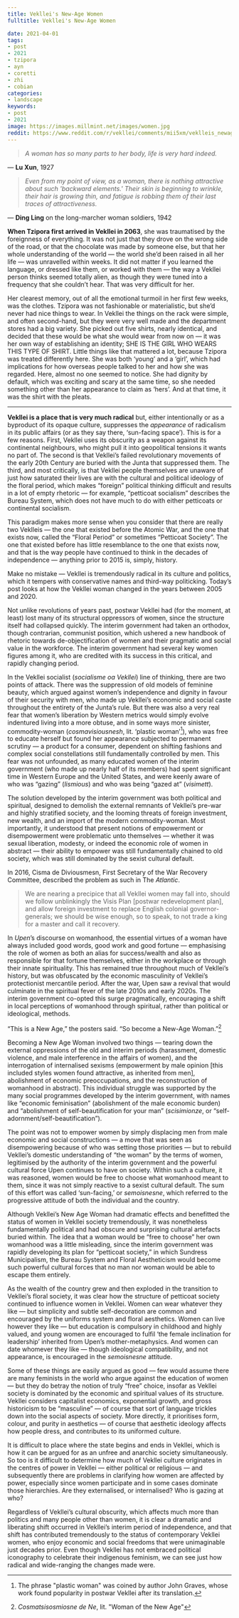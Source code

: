 ```yaml
---
title: Vekllei's New-Age Women
fulltitle: Vekllei's New-Age Women

date: 2021-04-01
tags:
- post
- 2021
- tzipora
- ayn
- coretti
- zhi
- cobian
categories:
- landscape
keywords:
- post
- 2021
image: https://images.millmint.net/images/women.jpg
reddit: https://www.reddit.com/r/vekllei/comments/mii5xm/veklleis_newage_women/
---
```


>*A woman has so many parts to her body, life is very hard indeed.*

— **Lu Xun**, 1927

>*Even from my point of view, as a woman, there is nothing attractive about such 'backward elements.' Their skin is beginning to wrinkle, their hair is growing thin, and fatigue is robbing them of their last traces of attractiveness.*

 — **Ding Ling** on the long-marcher woman soldiers, 1942

**When Tzipora first arrived in Vekllei in 2063**, she was traumatised by the foreignness of everything. It was not just that they drove on the wrong side of the road, or that the chocolate was made by someone else, but that her whole understanding of the world — the world she’d been raised in all her life — was unravelled within weeks. It did not matter if you learned the language, or dressed like them, or worked with them — the way a Vekllei person thinks seemed totally alien, as though they were tuned into a frequency that she couldn’t hear. That was very difficult for her.

Her clearest memory, out of all the emotional turmoil in her first few weeks, was the clothes. Tzipora was not fashionable or materialistic, but she’d never had nice things to wear. In Vekllei the things on the rack were simple, and often second-hand, but they were very well made and the department stores had a big variety. She picked out five shirts, nearly identical, and decided that these would be what she would wear from now on — it was her own way of establishing an identity; SHE IS THE GIRL WHO WEARS THIS TYPE OF SHIRT. Little things like that mattered a lot, because Tzipora was treated differently here. She was both ‘young’ and a ‘girl’, which had implications for how overseas people talked to her and how she was regarded. Here, almost no one seemed to notice. She had dignity by default, which was exciting and scary at the same time, so she needed something other than her appearance to claim as ‘hers’. And at that time, it was the shirt with the pleats.

---

**Vekllei is a place that is very much radical** but, either intentionally or as a byproduct of its opaque culture, suppresses the *appearance* of radicalism in its public affairs (or as they say there, ‘sun-facing space’). This is for a few reasons. First, Vekllei uses its obscurity as a weapon against its continental neighbours, who might pull it into geopolitical tensions it wants no part of. The second is that Vekllei’s failed revolutionary movements of the early 20th Century are buried with the Junta that suppressed them. The third, and most critically, is that Vekllei people themselves are unaware of just how saturated their lives are with the cultural and political ideology of the floral period, which makes “foreign” political thinking difficult and results in a lot of empty rhetoric — for example, “petticoat socialism” describes the Bureau System, which does not have much to do with either petticoats or continental socialism.

This paradigm makes more sense when you consider that there are really two Veklleis — the one that existed before the Atomic War, and the one that exists now, called the “Floral Period” or sometimes “Petticoat Society”. The one that existed before has little resemblance to the one that exists now, and that is the way people have continued to think in the decades of independence — anything prior to 2015 is, simply, history.

Make no mistake — Vekllei is tremendously radical in its culture and politics, which it tempers with conservative names and third-way politicking. Today’s post looks at how the Vekllei woman changed in the years between 2005 and 2020.

Not unlike revolutions of years past, postwar Vekllei had (for the moment, at least) lost many of its structural oppressors of women, since the structure itself had collapsed quickly. The interim government had taken an orthodox, though contrarian, communist position, which ushered a new handbook of rhetoric towards de-objectification of women and their pragmatic and social value in the workforce. The interim government had several key women figures among it, who are credited with its success in this critical, and rapidly changing period.

In the Vekllei socialist (*socialisme oa Vekllei*) line of thinking, there are two points of attack. There was the suppression of old models of feminine beauty, which argued against women’s independence and dignity in favour of their security with men, who made up Vekllei’s economic and social caste throughout the entirety of the Junta’s rule. But there was also a very real fear that women’s liberation by Western metrics would simply evolve indentured living into a more obtuse, and in some ways more sinister, commodity-woman (*cosmavisiousnesh*, lit. ‘plastic woman’[^1]), who was free to educate herself but found her appearance subjected to permanent scrutiny — a product for a consumer, dependent on shifting fashions and complex social constellations still fundamentally controlled by men. This fear was not unfounded, as many educated women of the interim government (who made up nearly half of its members) had spent significant time in Western Europe and the United States, and were keenly aware of who was “gazing” (*lismious*) and who was being “gazed at” (*visimett*).

The solution developed by the interim government was both political and spiritual, designed to demolish the external remnants of Vekllei’s pre-war and highly stratified society, and the looming threats of foreign investment, new wealth, and an import of the modern commodity-woman. Most importantly, it understood that present notions of empowerment or disempowerment were problematic unto themselves — whether it was sexual liberation, modesty, or indeed the economic role of women in abstract — their ability to empower was still fundamentally chained to old society, which was still dominated by the sexist cultural default.

In 2016, Cisma de Diviousmesn, First Secretary of the War Recovery Committee, described the problem as such in The *Atlantic*.

>We are nearing a precipice that all Vekllei women may fall into, should we follow unblinkingly the Visis Plan [postwar redevelopment plan], and allow foreign investment to replace English colonial governor-generals; we should be wise enough, so to speak, to not trade a king for a master and call it recovery.

In *Upen*’s discourse on womanhood, the essential virtues of a woman have always included good words, good work and good fortune — emphasising the role of women as both an alias for success/wealth and also as responsible for that fortune themselves, either in the workplace or through their innate spirituality. This has remained true throughout much of Vekllei’s history, but was obfuscated by the economic masculinity of Vekllei’s protectionist mercantile period. After the war, Upen saw a revival that would culminate in the spiritual fever of the late 2010s and early 2020s. The interim government co-opted this surge pragmatically, encouraging a shift in local perceptions of womanhood through spiritual, rather than political or ideological, methods.

“This is a New Age,” the posters said. “So become a New-Age Woman.”[^2]

Becoming a New Age Woman involved two things — tearing down the external oppressions of the old and interim periods (harassment, domestic violence, and male interference in the affairs of women), and the interrogation of internalised sexisms (empowerment by male opinion [this included styles women found attractive, as inherited from men], abolishment of economic preoccupations, and the reconstruction of womanhood in abstract). This individual struggle was supported by the many social programmes developed by the interim government, with names like “economic feminisation” (abolishment of the male economic burden) and “abolishment of self-beautification for your man” (*scisimionze*, or “self-adornment/self-beautification”).

The point was not to empower women by simply displacing men from male economic and social constructions — a move that was seen as disempowering because of who was setting those priorities —  but to rebuild Vekllei’s domestic understanding of “the woman” by the terms of women, legitimised by the authority of the interim government and the powerful cultural force Upen continues to have on society. Within such a culture, it was reasoned, women would be free to choose what womanhood meant to them, since it was not simply reactive to a sexist cultural default. The sum of this effort was called ‘sun-facing,’ or *semoisnesne*, which referred to the progressive attitude of both the individual and the country.

Although Vekllei’s New Age Woman had dramatic effects and benefitted the status of women in Vekllei society tremendously, it was nonetheless fundamentally political and had obscure and surprising cultural artefacts buried within. The idea that a woman would be “free to choose” her own womanhood was a little misleading, since the interim government was rapidly developing its plan for “petticoat society,” in which Sundress Municipalism, the Bureau System and Floral Aestheticism would become such powerful cultural forces that no man nor woman would be able to escape them entirely.

As the wealth of the country grew and then exploded in the transition to Vekllei’s floral society, it was clear how the structure of petticoat society continued to influence women in Vekllei. Women can wear whatever they like — but simplicity and subtle self-decoration are common and encouraged by the uniforms system and floral aesthetics. Women can live however they like — but education is compulsory in childhood and highly valued, and young women are encouraged to fulfil ‘the female inclination for leadership’ inherited from Upen’s mother-metaphysics. And women can date whomever they like — though ideological compatibility, and not appearance, is encouraged in the *semoisnesne* attitude.

Some of these things are easily argued as good — few would assume there are many feminists in the world who argue against the education of women — but they do betray the notion of truly “free” choice, insofar as Vekllei society is dominated by the economic and spiritual values of its structure. Vekllei considers capitalist economics, exponential growth, and gross historicism to be “masculine” — of course that sort of language trickles down into the social aspects of society. More directly, it prioritises form, colour, and purity in aesthetics — of course that aesthetic ideology affects how people dress, and contributes to its uniformed culture.

It is difficult to place where the state begins and ends in Vekllei, which is how it can be argued for as an unfree and anarchic society simultaneously. So too is it difficult to determine how much of Vekllei culture originates in the centres of power in Vekllei — either political or religious — and subsequently there are problems in clarifying how women are affected by power, especially since women participate and in some cases dominate those hierarchies. Are they externalised, or internalised? Who is gazing at who?

Regardless of Vekllei’s cultural obscurity, which affects much more than politics and many people other than women, it is clear a dramatic and liberating shift occurred in Vekllei’s interim period of independence, and that shift has contributed tremendously to the status of contemporary Vekllei women, who enjoy economic and social freedoms that were unimaginable just decades prior. Even though Vekllei has not embraced political iconography to celebrate their indigenous feminism, we can see just how radical and wide-ranging the changes made were.

[^1]: The phrase "plastic woman" was coined by author John Graves, whose work found popularity in postwar Vekllei after its translation.
[^2]: *Cosmatsisosmiosne de Ne*, lit. "Woman of the New Age"
